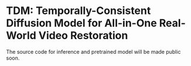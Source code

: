 # TDM: Temporally-Consistent Diffusion Model for All-in-One Real-World Video Restoration
The source code for inference and pretrained model will be made public soon.
